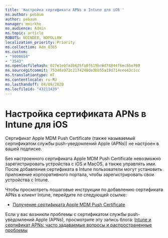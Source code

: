 ```yaml
---
title: 'Настройка сертификата APNs в Intune для iOS '
ms.author: pebaum
author: pebaum
manager: mnirkhe
ms.audience: Admin
ms.topic: article
ROBOTS: NOINDEX, NOFOLLOW
localization_priority: Priority
ms.collection: Adm_O365
ms.custom:
- "9000654"
- "3543"
ms.openlocfilehash: 027e1e0fa3b625fa0f619bc6d74844f6ec5be769
ms.sourcegitcommit: 75346a972c2174248de3bb55a19d714cee43c1cc
ms.translationtype: HT
ms.contentlocale: ru-RU
ms.lasthandoff: 04/09/2020
ms.locfileid: "43211439"
---
```

# <a name="intune-ios-set-up-apns-certificate"></a>Настройка сертификата APNs в Intune для iOS 

Сертификат Apple MDM Push Certificate (также называемый сертификатом службы push-уведомлений Apple (APNs)) не настроен в вашей подписке.

Без настроенного сертификата Apple MDM Push Certificate невозможно зарегистрировать устройства с iOS и MacOS, а также управлять ими. После добавления сертификата в Intune пользователи могут установить приложение корпоративного портала, чтобы зарегистрировать свои устройства с Intune.

Чтобы просмотреть пошаговые инструкции по добавлению сертификата APNs в клиент Intune, перейдите по следующей ссылке:

- [Получение сертификата Apple MDM Push Certificate](https://docs.microsoft.com/mem/intune/enrollment/apple-mdm-push-certificate-get)

Если у вас возникли проблемы с сертификатом службы push-уведомлений Apple (APNs), просмотрите эту запись блога: [Intune и сертификат APNs: часто задаваемые вопросы и распространенные проблемы](https://techcommunity.microsoft.com/t5/Intune-Customer-Success/Intune-and-the-APNs-certificate-FAQ-and-common-issues/ba-p/280121)
